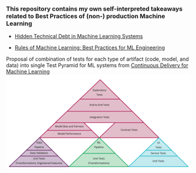 ### This repository contains my own self-interpreted takeaways related to Best Practices of (non-) production Machine Learning

-  [Hidden Technical Debt in Machine Learning Systems](https://github.com/MatusChladek/ml-bp/blob/master/ml-debt.md)

- [Rules of Machine Learning: Best Practices for ML Engineering](https://github.com/MatusChladek/ml-bp/blob/master/rules-of-ml.md)

Proposal of combination of tests for each type of artifact (code, model, and data) into single Test Pyramid for ML systems from [Continuous Delivery for Machine Learning](https://martinfowler.com/articles/cd4ml.html)
![img](images/ml_TestPyramid.png)